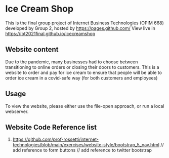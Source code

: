# Ice Cream Shop
This is the final group project of Internet Business Technologies (OPIM 668) developed by Group 2, hosted by https://pages.github.com/
View live in https://ibt2021final.github.io/icecreamshop

## Website content
Due to the pandemic, many businesses had to choose between transitioning to online orders or closing their doors to customers.
This is a website to order and pay for ice cream to ensure that people will be able to order ice cream in a covid-safe way (for both customers and employees)

## Usage
To view the website, please either use the file-open approach, or run a local webserver.

## Website Code Reference list
1. https://github.com/prof-rossetti/internet-technologies/blob/main/exercises/website-style/bootstrap_5_nav.html
// add reference to form buttons
// add reference to twitter bootstrap
